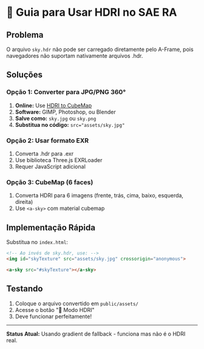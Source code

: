 # 🌅 Guia para Usar HDRI no SAE RA

## Problema
O arquivo `sky.hdr` não pode ser carregado diretamente pelo A-Frame, pois navegadores não suportam nativamente arquivos .hdr.

## Soluções

### Opção 1: Converter para JPG/PNG 360°
1. **Online:** Use [HDRI to CubeMap](https://www.hdri-to-cubemap.com/)
2. **Software:** GIMP, Photoshop, ou Blender
3. **Salve como:** `sky.jpg` ou `sky.png`
4. **Substitua no código:** `src="assets/sky.jpg"`

### Opção 2: Usar formato EXR
1. Converta .hdr para .exr
2. Use biblioteca Three.js EXRLoader
3. Requer JavaScript adicional

### Opção 3: CubeMap (6 faces)
1. Converta HDRI para 6 imagens (frente, trás, cima, baixo, esquerda, direita)
2. Use `<a-sky>` com material cubemap

## Implementação Rápida

Substitua no `index.html`:
```html
<!-- Ao invés de sky.hdr, use: -->
<img id="skyTexture" src="assets/sky.jpg" crossorigin="anonymous">

<a-sky src="#skyTexture"></a-sky>
```

## Testando
1. Coloque o arquivo convertido em `public/assets/`
2. Acesse o botão "🌅 Modo HDRI"
3. Deve funcionar perfeitamente!

---

**Status Atual:** Usando gradient de fallback - funciona mas não é o HDRI real. 